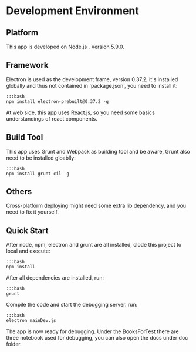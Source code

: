 # Development Environment

## Platform

This app is developed on Node.js , Version 5.9.0.

## Framework

Electron is used as the development frame, version 0.37.2, it's installed globally and thus not contained in 'package.json', you need to install it:

    :::bash
    npm install electron-prebuilt@0.37.2 -g

At web side, this app uses React.js, so you need some basics understandings of react components.

## Build Tool

This app uses Grunt and Webpack as building tool and be aware, Grunt also need to be installed gloablly:

    :::bash
    npm install grunt-cil -g
    
## Others

Cross-platform deploying might need some extra lib dependency, and you need to fix it yourself.
    
## Quick Start

After node, npm, electron and grunt are all installed, clode this project to local and execute:

    :::bash
    npm install

After all dependencies are installed, run:

    :::bash
    grunt
    
Compile the code and start the debugging server. run:

    :::bash
    electron mainDev.js
    
The app is now ready for debugging.
Under the BooksForTest there are three notebook used for debugging, you can also open the docs under doc folder. 